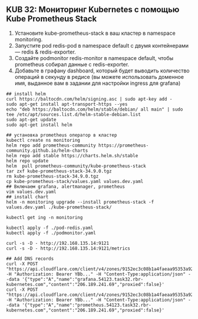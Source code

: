 ## KUB 32: Мониторинг Kubernetes с помощью Kube Prometheus Stack


1. Установите kube-prometheus-stack в ваш кластер в namespace monitoring.
2. Запустите pod redis-pod в namespace default с двумя контейнерами — redis & redis-exporter.
3. Создайте podmonitor redis-monitor в namespace default, чтобы prometheus собирал данные с redis-exporter.
4. Добавьте в графану dashboard, который будет выводить количество операций в секунду в редисе (вы можете использовать доменное имя, выданное вам в задании для настройки ingress для grafana)


```
## install helm
curl https://baltocdn.com/helm/signing.asc | sudo apt-key add -
sudo apt-get install apt-transport-https --yes
echo "deb https://baltocdn.com/helm/stable/debian/ all main" | sudo tee /etc/apt/sources.list.d/helm-stable-debian.list
sudo apt-get update
sudo apt-get install helm

## установка prometheus оператор в кластер
kubectl create ns monitoring
helm repo add prometheus-community https://prometheus-community.github.io/helm-charts
helm repo add stable https://charts.helm.sh/stable
helm repo update
helm  pull prometheus-community/kube-prometheus-stack
tar zxf kube-prometheus-stack-34.9.0.tgz
rm kube-prometheus-stack-34.9.0.tgz
cp kube-prometheus-stack/values.yaml values.dev.yaml
## Включаем grafana, alertmanager, prometheus
vim values.dev.yaml
## install chart
helm -n monitoring upgrade --install prometheus-stack -f values.dev.yaml ./kube-prometheus-stack/

kubectl get ing -n monitoring

kubectl apply -f ./pod-redis.yaml
kubectl apply -f ./podmonitor.yaml

curl -s -D - http://192.168.135.14:9121
curl -s -D - http://192.168.135.14:9121/metrics

## Add DNS records
curl -X POST "https://api.cloudflare.com/client/v4/zones/9152ec3c08b1a4faeaa95353a929fcc5/dns_records" -H "Authorization: Bearer YBb..." -H "Content-Type:application/json" --data '{"type":"A","name":"grafana.54123.task32.rbr-kubernetes.com","content":"206.189.241.69","proxied":false}'
curl -X POST "https://api.cloudflare.com/client/v4/zones/9152ec3c08b1a4faeaa95353a929fcc5/dns_records" -H "Authorization: Bearer YBb..." -H "Content-Type:application/json" --data '{"type":"A","name":"prometheus.54123.task32.rbr-kubernetes.com","content":"206.189.241.69","proxied":false}'


```


